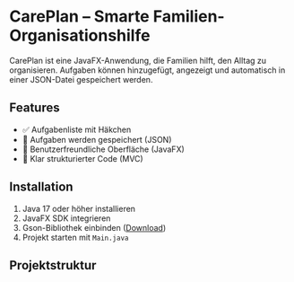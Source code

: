 # CarePlan – Smarte Familien-Organisationshilfe

CarePlan ist eine JavaFX-Anwendung, die Familien hilft, den Alltag zu organisieren. Aufgaben können hinzugefügt, angezeigt und automatisch in einer JSON-Datei gespeichert werden.

## Features
- ✅ Aufgabenliste mit Häkchen
- 📝 Aufgaben werden gespeichert (JSON)
- 🎨 Benutzerfreundliche Oberfläche (JavaFX)
- 📁 Klar strukturierter Code (MVC)

## Installation

1. Java 17 oder höher installieren
2. JavaFX SDK integrieren
3. Gson-Bibliothek einbinden ([Download](https://github.com/google/gson))
4. Projekt starten mit `Main.java`

## Projektstruktur
